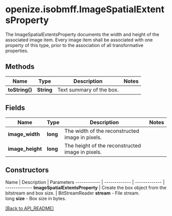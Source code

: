 # openize.isobmff.ImageSpatialExtentsProperty

The ImageSpatialExtentsProperty documents the width and height of the associated image item.
Every image item shall be associated with one property of this type, prior to the association of all transformative properties.

## Methods

Name | Type | Description | Notes
------------ | ------------- | ------------- | -------------
**toString()** | **String** | Text summary of the box. | 

## Fields

Name | Type | Description | Notes
------------ | ------------- | ------------- | -------------
**image_width** | **long** | The width of the reconstructed image in pixels. | 
**image_height** | **long** | The height of the reconstructed image in pixels. | 

## Constructors

Name | Description | Parameters
------------ | ------------- | ------------- | -------------
**ImageSpatialExtentsProperty** | Create the box object from the bitstream and box size. | BitStreamReader **stream** - File stream.<br />long **size** - Box size in bytes.

[[Back to API_README]](API_README.md)